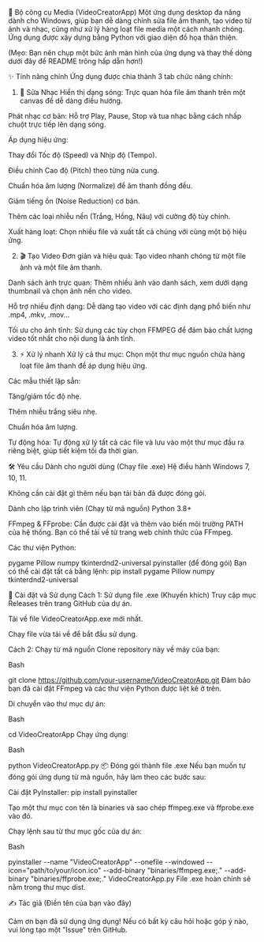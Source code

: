 🎼 Bộ công cụ Media (VideoCreatorApp)
Một ứng dụng desktop đa năng dành cho Windows, giúp bạn dễ dàng chỉnh sửa file âm thanh, tạo video từ ảnh và nhạc, cũng như xử lý hàng loạt file media một cách nhanh chóng. Ứng dụng được xây dựng bằng Python với giao diện đồ họa thân thiện.

(Mẹo: Bạn nên chụp một bức ảnh màn hình của ứng dụng và thay thế dòng dưới đây để README trông hấp dẫn hơn!)

✨ Tính năng chính
Ứng dụng được chia thành 3 tab chức năng chính:

1. 🎹 Sửa Nhạc
Hiển thị dạng sóng: Trực quan hóa file âm thanh trên một canvas để dễ dàng điều hướng.

Phát nhạc cơ bản: Hỗ trợ Play, Pause, Stop và tua nhạc bằng cách nhấp chuột trực tiếp lên dạng sóng.

Áp dụng hiệu ứng:

Thay đổi Tốc độ (Speed) và Nhịp độ (Tempo).

Điều chỉnh Cao độ (Pitch) theo từng nửa cung.

Chuẩn hóa âm lượng (Normalize) để âm thanh đồng đều.

Giảm tiếng ồn (Noise Reduction) cơ bản.

Thêm các loại nhiễu nền (Trắng, Hồng, Nâu) với cường độ tùy chỉnh.

Xuất hàng loạt: Chọn nhiều file và xuất tất cả chúng với cùng một bộ hiệu ứng.

2. 🎬 Tạo Video
Đơn giản và hiệu quả: Tạo video nhanh chóng từ một file ảnh và một file âm thanh.

Danh sách ảnh trực quan: Thêm nhiều ảnh vào danh sách, xem dưới dạng thumbnail và chọn ảnh nền cho video.

Hỗ trợ nhiều định dạng: Dễ dàng tạo video với các định dạng phổ biến như .mp4, .mkv, .mov...

Tối ưu cho ảnh tĩnh: Sử dụng các tùy chọn FFMPEG để đảm bảo chất lượng video tốt nhất cho nội dung là ảnh tĩnh.

3. ⚡ Xử lý nhanh
Xử lý cả thư mục: Chọn một thư mục nguồn chứa hàng loạt file âm thanh để áp dụng hiệu ứng.

Các mẫu thiết lập sẵn:

Tăng/giảm tốc độ nhẹ.

Thêm nhiễu trắng siêu nhẹ.

Chuẩn hóa âm lượng.

Tự động hóa: Tự động xử lý tất cả các file và lưu vào một thư mục đầu ra riêng biệt, giúp tiết kiệm tối đa thời gian.

🛠️ Yêu cầu
Dành cho người dùng (Chạy file .exe)
Hệ điều hành Windows 7, 10, 11.

Không cần cài đặt gì thêm nếu bạn tải bản đã được đóng gói.

Dành cho lập trình viên (Chạy từ mã nguồn)
Python 3.8+

FFmpeg & FFprobe: Cần được cài đặt và thêm vào biến môi trường PATH của hệ thống. Bạn có thể tải về từ trang web chính thức của FFmpeg.

Các thư viện Python:

pygame
Pillow
numpy
tkinterdnd2-universal
pyinstaller (để đóng gói)
Bạn có thể cài đặt tất cả bằng lệnh: pip install pygame Pillow numpy tkinterdnd2-universal

🚀 Cài đặt và Sử dụng
Cách 1: Sử dụng file .exe (Khuyến khích)
Truy cập mục Releases trên trang GitHub của dự án.

Tải về file VideoCreatorApp.exe mới nhất.

Chạy file vừa tải về để bắt đầu sử dụng.

Cách 2: Chạy từ mã nguồn
Clone repository này về máy của bạn:

Bash

git clone https://github.com/your-username/VideoCreatorApp.git
Đảm bảo bạn đã cài đặt FFmpeg và các thư viện Python được liệt kê ở trên.

Di chuyển vào thư mục dự án:

Bash

cd VideoCreatorApp
Chạy ứng dụng:

Bash

python VideoCreatorApp.py
📦 Đóng gói thành file .exe
Nếu bạn muốn tự đóng gói ứng dụng từ mã nguồn, hãy làm theo các bước sau:

Cài đặt PyInstaller: pip install pyinstaller

Tạo một thư mục con tên là binaries và sao chép ffmpeg.exe và ffprobe.exe vào đó.

Chạy lệnh sau từ thư mục gốc của dự án:

Bash

pyinstaller --name "VideoCreatorApp" --onefile --windowed --icon="path/to/your/icon.ico" --add-binary "binaries/ffmpeg.exe;." --add-binary "binaries/ffprobe.exe;." VideoCreatorApp.py
File .exe hoàn chỉnh sẽ nằm trong thư mục dist.

✍️ Tác giả
(Điền tên của bạn vào đây)

Cảm ơn bạn đã sử dụng ứng dụng! Nếu có bất kỳ câu hỏi hoặc góp ý nào, vui lòng tạo một "Issue" trên GitHub.